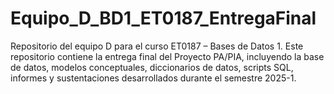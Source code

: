 # Equipo_D_BD1_ET0187_EntregaFinal
Repositorio del equipo D para el curso ET0187 – Bases de Datos 1. Este repositorio contiene la entrega final del Proyecto PA/PIA, incluyendo la base de datos, modelos conceptuales, diccionarios de datos, scripts SQL, informes y sustentaciones desarrollados durante el semestre 2025-1.
